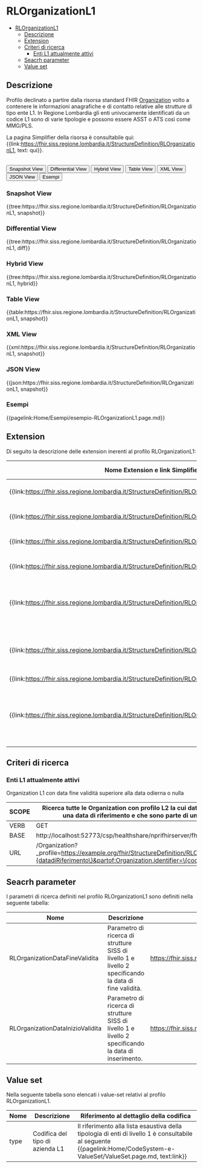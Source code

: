 # RLOrganizationL1

- [RLOrganizationL1](#rlorganizationl1)
  - [Descrizione](#descrizione)
  - [Extension](#extension)
  - [Criteri di ricerca](#criteri-di-ricerca)
    - [Enti L1 attualmente attivi](#enti-l1-attualmente-attivi)
  - [Seacrh parameter](#seacrh-parameter)
  - [Value set](#value-set)


## Descrizione

Profilo declinato a partire dalla risorsa standard FHIR [Organization](http://hl7.org/fhir/R4/organization.html) volto a contenere le informazioni anagrafiche e di contatto relative alle strutture di tipo ente L1. In Regione Lombardia gli enti univocamente identificati da un codice L1 sono di varie tipologie e possono essere ASST o ATS così come MMG/PLS.

La pagina Simplifier della risorsa è consultabile qui: {{link:https://fhir.siss.regione.lombardia.it/StructureDefinition/RLOrganizationL1, text: qui}}.

<br>
<div class="tab">
 <button class="tablinks active" onclick="openTab(event, 'Snapshot View')">Snapshot View</button>
  <button class="tablinks" onclick="openTab(event, 'Differential View')">Differential View</button>
  <button class="tablinks" onclick="openTab(event, 'Hybrid View')">Hybrid View</button>
   <button class="tablinks" onclick="openTab(event, 'Table View')">Table View</button>
   <button class="tablinks" onclick="openTab(event, 'XML View')">XML View</button>
  <button class="tablinks" onclick="openTab(event, 'JSON View')">JSON View</button>
  <button class="tablinks" onclick="openTab(event, 'Esempi')">Esempi</button>
</div>

<div id="Snapshot View" class="tabcontent" style="display:block">
  <h3>Snapshot View</h3>
{{tree:https://fhir.siss.regione.lombardia.it/StructureDefinition/RLOrganizationL1, snapshot}}
</div>

<div id="Differential View" class="tabcontent">
  <h3>Differential View</h3>
{{tree:https://fhir.siss.regione.lombardia.it/StructureDefinition/RLOrganizationL1, diff}}
</div>

<div id="Hybrid View" class="tabcontent">
  <h3>Hybrid View</h3>
{{tree:https://fhir.siss.regione.lombardia.it/StructureDefinition/RLOrganizationL1, hybrid}}
</div>

<div id="Table View" class="tabcontent">
  <h3>Table View</h3>
{{table:https://fhir.siss.regione.lombardia.it/StructureDefinition/RLOrganizationL1, snapshot}}
</div>

<div id="XML View" class="tabcontent">
  <h3>XML View</h3>
{{xml:https://fhir.siss.regione.lombardia.it/StructureDefinition/RLOrganizationL1, snapshot}}
</div>

<div id="JSON View" class="tabcontent">
  <h3>JSON View</h3>
{{json:https://fhir.siss.regione.lombardia.it/StructureDefinition/RLOrganizationL1, snapshot}}
</div>

<div id="Esempi" class="tabcontent">
  <h3>Esempi</h3>
{{pagelink:Home/Esempi/esempio-RLOrganizationL1.page.md}}
<br>
</div>

<!-- ===================================================FINE SESSIONE=================================================== -->

## Extension
Di seguito la descrizione delle extension inerenti al profilo RLOrganizationL1:

| Nome   Extension e link Simplifier | Nome campo esteso | Descrizione | Contesto |
|---|---|---|---|
| {{link:https://fhir.siss.regione.lombardia.it/StructureDefinition/RLOrganizationDataCessazione}} | DataCessazione | Data di cessazione dell'ente | Organization |
| {{link:https://fhir.siss.regione.lombardia.it/StructureDefinition/RLOrganizationDataInsert}} | DataInsert | Data di inserimento del record | Organization |
| {{link:https://fhir.siss.regione.lombardia.it/StructureDefinition/RLOrganizationDataUpdate}} | DataUpdate | Data di aggiornamento del record | Organization |
| {{link:https://fhir.siss.regione.lombardia.it/StructureDefinition/RLOrganizationDataCostituzione}} | DataCostituzione | Data di costituzione dell'ente | Organization |
| {{link:https://fhir.siss.regione.lombardia.it/StructureDefinition/RLOrganizationDataInizioValidita}} | DataInizioValidita | Data di inizio della validità di esercizio dell'ente descritto   dal profilo | Organization |
| {{link:https://fhir.siss.regione.lombardia.it/StructureDefinition/RLOrganizationDataFineValidita}} | DataFineValidita | Data di fine della validità di esercizio dell'ente descritto   dal profilo | Organization |
| {{link:https://fhir.siss.regione.lombardia.it/StructureDefinition/RLOrganizationAddressIstatCode}} | IstatCode | Codice ISTAT | Organization.Address |
| {{link:https://fhir.siss.regione.lombardia.it/StructureDefinition/RLOrganizationAddressDistrettoCode}} | DistrettoCode | Distretto territoriale così definito dalla legge regionale   22-2021 della Regione Lombardia | Organization.Address |

<!-- ===================================================FINE SESSIONE=================================================== -->

## Criteri di ricerca

### Enti L1 attualmente attivi
Organization L1 con data fine validità superiore alla data odierna o nulla

| SCOPE | Ricerca tutte le Organization con profilo L2 la cui   data di fine validità è maggiore di una data di riferimento e che sono parte   di un determinato codice L1    |
|---|---|
| VERB | GET |
| BASE | http://localhost:52773/csp/healthshare/nprifhirserver/fhir/r4    |
| URL | /Organization?_profile=https://example.org/fhir/StructureDefinition/RLOrganizationL2&dataFineValidita=\{datadiRiferimento\}&partof:Organization.identifier=\{codicelivelloL1\}    |

<!-- ===================================================FINE SESSIONE=================================================== -->

## Seacrh parameter

I parametri di ricerca definiti nel profilo RLOrganizationL1 sono definiti nella seguente tabella:

| Nome | Descrizione | URL | Espressione |
|---|---|---|---|
| RLOrganizationDataFineValidita | Parametro di ricerca di strutture SISS di livello 1 e livello 2   specificando la data di fine validità. | https://fhir.siss.regione.lombardia.it/SearchParameter/RLOrganizationDataFineValidita | extension.where(url='https://fhir.siss.regione.lombardia.it/StructureDefinition/RLOrganizationDataFineValidita').value |
| RLOrganizationDataInizioValidita | Parametro di ricerca di strutture SISS di livello 1 e livello 2   specificando la data di inserimento. | https://fhir.siss.regione.lombardia.it/SearchParameter/RLOrganizationDataInizioValidita | extension.where(url='https://fhir.siss.regione.lombardia.it/StructureDefinition/RLOrganizationDataInizioValidita').value |

<!-- ===================================================FINE SESSIONE=================================================== -->

## Value set

Nella seguente tabella sono elencati i value-set relativi al profilo RLOrganizationL1.

| Nome    | Descrizione    | Riferimento   al dettaglio della codifica    |
|---|---|---|
| type    | Codifica del tipo di azienda L1    | Il riferimento alla lista esaustiva della tipologia di enti di   livello 1 è consultabile al seguente {{pagelink:Home/CodeSystem-e-ValueSet/ValueSet.page.md, text:link}}   |